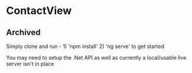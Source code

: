 # ContactView

## Archived

Simply clone and run - 1) 'npm install' 2) 'ng serve' to get started

You may need to setup the .Net API as well as currently a local/usable live server isn't in place
